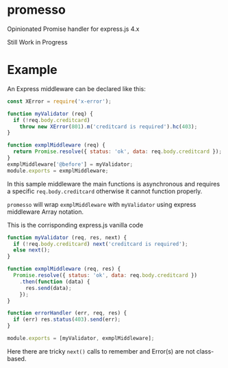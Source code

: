 # promesso
Opinionated Promise handler for express.js 4.x

Still Work in Progress

# Example

An Express middleware can be declared like this:
```javascript
const XError = require('x-error');

function myValidator (req) {
  if (!req.body.creditcard)
    throw new XError(801).m('creditcard is required').hc(403);
}

function exmplMiddleware (req) {
  return Promise.resolve({ status: 'ok', data: req.body.creditcard });
}
exmplMiddleware['@before'] = myValidator;
module.exports = exmplMiddleware;
```

In this sample middleware the main functions is asynchronous and requires a specific `req.body.creditcard` otherwise it cannot function properly.

`promesso` will wrap `exmplMiddleware` with `myValidator` using express middleware Array notation.

This is the corrisponding express.js vanilla code
```javascript
function myValidator (req, res, next) {
  if (!req.body.creditcard) next('creditcard is required');
  else next();
}

function exmplMiddleware (req, res) {
  Promise.resolve({ status: 'ok', data: req.body.creditcard })
    .then(function (data) {
      res.send(data);
    });
}

function errorHandler (err, req, res) {
  if (err) res.status(403).send(err);
}

module.exports = [myValidator, exmplMiddleware];
```

Here there are tricky `next()` calls to remember and Error(s) are not class-based.
